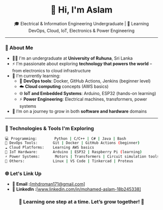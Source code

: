 <h1 align="center">👋 Hi, I'm Aslam </h1>

<p align="center">
  🎓 Electrical & Information Engineering Undergraduate | 🚀 Learning DevOps, Cloud, IoT, Electronics & Power Engineering
</p>

---

### 📍 About Me

- 👨‍🎓 I'm an undergraduate at **University of Ruhuna**, Sri Lanka  
- ⚡ I'm passionate about exploring **technology that powers the world** – from electronics to cloud infrastructure  
- 🌱 I'm currently learning:
  - 🔧 **DevOps tools**: Docker, GitHub Actions, Jenkins (beginner level)
  - ☁️ **Cloud computing** concepts (AWS basics)
  - 🌐 **IoT and Embedded Systems**: Arduino, ESP32 (hands-on learning)
  - ⚡ **Power Engineering**: Electrical machines, transformers, power systems  
- 🧠 I’m on a journey to grow in both **software and hardware** domains

---

### 🔧 Technologies & Tools I'm Exploring

```bash
💻 Programming:        Python | C/C++ | C# | Java | Bash
🔧 DevOps Tools:       Git | Docker | GitHub Actions (beginner)
☁️ Cloud Platforms:    Learning AWS basics
📡 IoT Hardware:       Arduino | ESP32 | Raspberry Pi (learning)
⚡ Power Systems:       Motors | Transformers | Circuit simulation tools
🧩 Others:             Linux | VS Code | Tinkercad | Proteus
```
### 🌐 Let's Link Up
- 📧 **Email    :**[mhdroman171@gmail.com]
- 💼 **LinkedIn :**[www.linkedin.com/in/mohamed-aslam-18b245338]

### <p align="center"> 🔌 Learning one step at a time. Let’s grow together! 🌱</p> 
